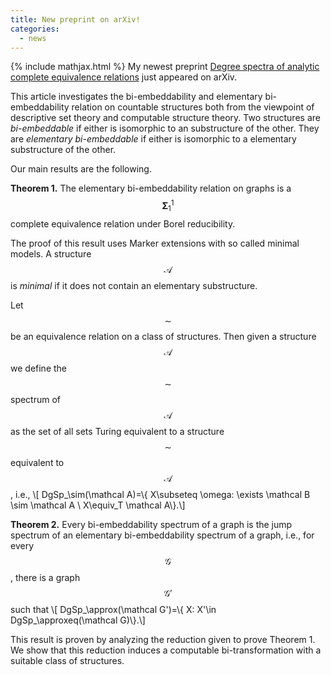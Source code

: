 ```yaml
---
title: New preprint on arXiv!
categories: 
  - news
---
```

{% include mathjax.html %}
My newest preprint [Degree spectra of analytic complete equivalence relations](https://arxiv.org/abs/2010.00755) just appeared on arXiv.

This article investigates the bi-embeddability and elementary bi-embeddability relation on countable structures both from the viewpoint of descriptive set theory and computable structure theory. Two structures are _bi-embeddable_ if either is isomorphic to an substructure of the other. They are _elementary bi-embeddable_ if either is isomorphic to a elementary substructure of the other.

Our main results are the following.

__Theorem 1.__ The elementary bi-embeddability relation on graphs is a $$\pmb \Sigma^1_1$$ complete equivalence relation under Borel reducibility.

The proof of this result uses Marker extensions with so called minimal models. A structure $$\mathcal A$$ is _minimal_ if it does not contain an elementary substructure.

Let $$\sim$$ be an equivalence relation on a class of structures. Then given
a structure $$\mathcal A$$ we define the $$\sim$$ spectrum of $$\mathcal A$$ as the
set of all sets Turing equivalent to a structure $$\sim$$ equivalent to $$\mathcal A$$, i.e., 
\\[ DgSp_\sim(\mathcal A)=\\{ X\subseteq \omega: \exists \mathcal B \sim \mathcal A \ X\equiv_T \mathcal A\\}.\\]

__Theorem 2.__ Every bi-embeddability spectrum of a graph is the jump spectrum of an elementary bi-embeddability spectrum of a graph, i.e., for every $$\mathcal G$$, there is a graph $$\mathcal G'$$ such that
\\[ DgSp_\approx(\mathcal G')=\\{ X: X'\in DgSp_\approxeq(\mathcal G)\\}.\\]

This result is proven by analyzing the reduction given to prove Theorem 1. We show that this reduction induces a computable bi-transformation with a suitable class of structures.
